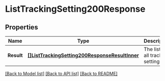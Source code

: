 # ListTrackingSetting200Response

## Properties

Name | Type | Description | Notes
------------ | ------------- | ------------- | -------------
**Result** | [**[]ListTrackingSetting200ResponseResultInner**](ListTrackingSetting200ResponseResultInner.md) | The list of all tracking settings. |[optional] 

[[Back to Model list]](../README.md#documentation-for-models) [[Back to API list]](../README.md#documentation-for-api-endpoints) [[Back to README]](../README.md)


